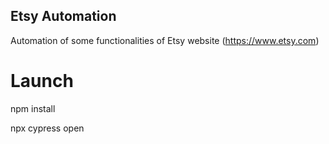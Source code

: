 ## Etsy Automation

Automation of some functionalities of Etsy website (https://www.etsy.com)


# Launch

npm install

npx cypress open

